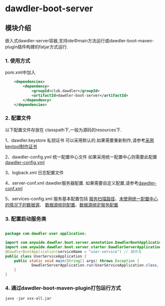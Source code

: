 # dawdler-boot-server

## 模块介绍

嵌入式dawdler-server容器,支持ide中main方法运行或dawdler-boot-maven-plugin插件构建的fatjar方式运行.

### 1. 使用方式

pom.xml中加入

```xml
	<dependencies>
		<dependency>
			<groupId>club.dawdler</groupId>
			<artifactId>dawdler-boot-server</artifactId>
		</dependency>
	</dependencies>
```

### 2. 配置文件

以下配置文件存放在 classpath下,一般为源码的resources下.

1、dawdler.keystore 私钥证书 可以采用默认的.如果需要重新制作,请参考[采用keytool制作证书](https://github.com/srchen1987/dawdler-series/blob/master/dawdler/dawdler-server/README.md#22-采用keytool制作证书) 

2、dawdler-config.yml 统一配置中心文件 如果采用统一配置中心则需要此配置 [dawdler-config.yml](https://github.com/srchen1987/dawdler-series/blob/master/dawdler/dawdler-config-center/dawdler-config-center-consul/dawdler-config-center-consul-core/README.md#1-dawdler-configyml配置文件)

3、logback.xml 日志配置文件

4、server-conf.xml dawdler服务器配置. 如果需要自定义配置,请参考[dawdler-conf.xml](https://github.com/srchen1987/dawdler-series/blob/master/dawdler/dawdler-server/README.md#21-server-confxml说明)

5、services-config.xml 服务基本配置包括 [服务扫描路径](https://github.com/srchen1987/dawdler-series/blob/master/dawdler/dawdler-server-plug/README.md#3-配置需要扫描的包)、[未使用统一配置中心的情况下的数据源](https://github.com/srchen1987/dawdler-series/blob/master/dawdler/dawdler-server-plug-db/README.md#3-数据源配置)、 [数据源规则配置](https://github.com/srchen1987/dawdler-series/blob/master/dawdler/dawdler-server-plug-db/README.md#4-数据源规则配置)、[数据源绑定服务配置](https://github.com/srchen1987/dawdler-series/blob/master/dawdler/dawdler-server-plug-db/README.md#5-数据源绑定服务配置)

### 3. 配置启动服务类

```java

package com.dawdler.user.application;

import com.anywide.dawdler.boot.server.annotation.DawdlerBootApplication;
import com.anywide.dawdler.boot.server.starter.DawdlerServerApplication;
@DawdlerBootApplication(serviceName = "user-service") // 服务名
public class UserServiceApplication {
	public static void main(String[] args) throws Exception {
			DawdlerServerApplication.run(UserServiceApplication.class, args);
	}
}

```

### 4. 通过dawdler-boot-maven-plugin打包运行方式

```shell
java -jar xxx-all.jar
```